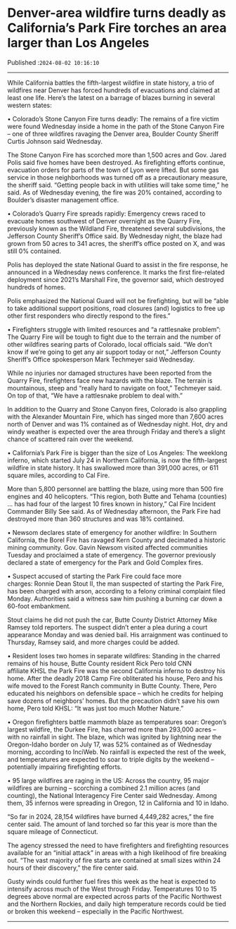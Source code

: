 # Denver-area wildfire turns deadly as California’s Park Fire torches an area larger than Los Angeles

Published :`2024-08-02 10:16:10`

---

While California battles the fifth-largest wildfire in state history, a trio of wildfires near Denver has forced hundreds of evacuations and claimed at least one life. Here’s the latest on a barrage of blazes burning in several western states:

• Colorado’s Stone Canyon Fire turns deadly: The remains of a fire victim were found Wednesday inside a home in the path of the Stone Canyon Fire – one of three wildfires ravaging the Denver area, Boulder County Sheriff Curtis Johnson said Wednesday.

The Stone Canyon Fire has scorched more than 1,500 acres and Gov. Jared Polis said five homes have been destroyed. As firefighting efforts continue, evacuation orders for parts of the town of Lyon were lifted. But some gas service in those neighborhoods was turned off as a precautionary measure, the sheriff said. “Getting people back in with utilities will take some time,” he said. As of Wednesday evening, the fire was 20% contained, according to Boulder’s disaster management office.

• Colorado’s Quarry Fire spreads rapidly: Emergency crews raced to evacuate homes southwest of Denver overnight as the Quarry Fire, previously known as the Wildland Fire, threatened several subdivisions, the Jefferson County Sheriff’s Office said. By Wednesday night, the blaze had grown from 50 acres to 341 acres, the sheriff’s office posted on X, and was still 0% contained.

Polis has deployed the state National Guard to assist in the fire response, he announced in a Wednesday news conference. It marks the first fire-related deployment since 2021’s Marshall Fire, the governor said, which destroyed hundreds of homes.

Polis emphasized the National Guard will not be firefighting, but will be “able to take additional support positions, road closures (and) logistics to free up other first responders who directly respond to the fires.”

• Firefighters struggle with limited resources and “a rattlesnake problem”: The Quarry Fire will be tough to fight due to the terrain and the number of other wildfires searing parts of Colorado, local officials said. “We don’t know if we’re going to get any air support today or not,” Jefferson County Sheriff’s Office spokesperson Mark Techmeyer said Wednesday.

While no injuries nor damaged structures have been reported from the Quarry Fire, firefighters face new hazards with the blaze. The terrain is mountainous, steep and “really hard to navigate on foot,” Techmeyer said. On top of that, “We have a rattlesnake problem to deal with.”

In addition to the Quarry and Stone Canyon fires, Colorado is also grappling with the Alexander Mountain Fire, which has singed more than 7,600 acres north of Denver and was 1% contained as of Wednesday night. Hot, dry and windy weather is expected over the area through Friday and there’s a slight chance of scattered rain over the weekend.

• California’s Park Fire is bigger than the size of Los Angeles: The weeklong inferno, which started July 24 in Northern California, is now the fifth-largest wildfire in state history. It has swallowed more than 391,000 acres, or 611 square miles, according to Cal Fire.

More than 5,800 personnel are battling the blaze, using more than 500 fire engines and 40 helicopters. “This region, both Butte and Tehama (counties) … has had four of the largest 10 fires known in history,” Cal Fire Incident Commander Billy See said. As of Wednesday afternoon, the Park Fire had destroyed more than 360 structures and was 18% contained.

• Newsom declares state of emergency for another wildfire: In Southern California, the Borel Fire has ravaged Kern County and decimated a historic mining community. Gov. Gavin Newsom visited affected communities Tuesday and proclaimed a state of emergency. The governor previously declared a state of emergency for the Park and Gold Complex fires.

• Suspect accused of starting the Park Fire could face more charges: Ronnie Dean Stout II, the man suspected of starting the Park Fire, has been charged with arson, according to a felony criminal complaint filed Monday. Authorities said a witness saw him pushing a burning car down a 60-foot embankment.

Stout claims he did not push the car, Butte County District Attorney Mike Ramsey told reporters. The suspect didn’t enter a plea during a court appearance Monday and was denied bail. His arraignment was continued to Thursday, Ramsey said, and more charges could be added.

• Resident loses two homes in separate wildfires: Standing in the charred remains of his house, Butte County resident Rick Pero told CNN affiliate KHSL the Park Fire was the second California inferno to destroy his home. After the deadly 2018 Camp Fire obliterated his house, Pero and his wife moved to the Forest Ranch community in Butte County. There, Pero educated his neighbors on defensible space – which he credits for helping save dozens of neighbors’ homes. But the precaution didn’t save his own home, Pero told KHSL: “It was just too much Mother Nature.”

• Oregon firefighters battle mammoth blaze as temperatures soar: Oregon’s largest wildfire, the Durkee Fire, has charred more than 293,000 acres – with no rainfall in sight. The blaze, which was ignited by lightning near the Oregon-Idaho border on July 17, was 52% contained as of Wednesday morning, according to InciWeb. No rainfall is expected the rest of the week, and temperatures are expected to soar to triple digits by the weekend – potentially impairing firefighting efforts.

• 95 large wildfires are raging in the US: Across the country, 95 major wildfires are burning – scorching a combined 2.1 million acres (and counting), the National Interagency Fire Center said Wednesday. Among them, 35 infernos were spreading in Oregon, 12 in California and 10 in Idaho.

“So far in 2024, 28,154 wildfires have burned 4,449,282 acres,” the fire center said. The amount of land torched so far this year is more than the square mileage of Connecticut.

The agency stressed the need to have firefighters and firefighting resources available for an “initial attack” in areas with a high likelihood of fire breaking out. “The vast majority of fire starts are contained at small sizes within 24 hours of their discovery,” the fire center said.

Gusty winds could further fuel fires this week as the heat is expected to intensify across much of the West through Friday. Temperatures 10 to 15 degrees above normal are expected across parts of the Pacific Northwest and the Northern Rockies, and daily high temperature records could be tied or broken this weekend – especially in the Pacific Northwest.

---

